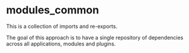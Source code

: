 # modules_common

This is a collection of imports and re-exports.

The goal of this approach is to have a single repository of dependencies across all applications, modules and plugins.
